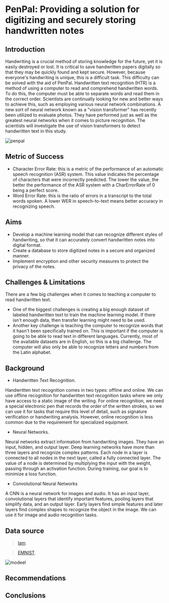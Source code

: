 # PenPal: Providing a solution for digitizing and securely storing handwritten notes

## Introduction

Handwriting is a crucial method of storing knowledge for the future, yet it is easily destroyed or lost. It is critical to save handwritten papers digitally so that they may be quickly found and kept secure. However, because everyone's handwriting is unique, this is a difficult task. This difficulty can be solved with the aid of  PenPal.
Handwritten text recognition (HTR) is a method of using a computer to read and comprehend handwritten words. To do this, the computer must be able to separate words and read them in the correct order. Scientists are continually looking for new and better ways to achieve this, such as employing various neural network combinations.
A new sort of neural network known as a "vision transformer" has recently been utilized to evaluate photos. They have performed just as well as the greatest neural networks when it comes to picture recognition. The scientists will investigate the use of vision transformers to detect handwritten text in this study.



![penpal](https://user-images.githubusercontent.com/22881701/230894592-40b715c8-c01d-4cfa-94f3-b143226d082e.jpg)

## Metric of Success

* Character Error Rate: this is a metric of the performance of an automatic speech recognition (ASR) system. This value indicates the percentage of characters that were incorrectly predicted. The lower the value, the better the performance of the ASR system with a CharErrorRate of 0 being a perfect score.
* Word Error Rate: this is the ratio of errors in a transcript to the total words spoken. A lower WER in speech-to-text means better accuracy in recognizing speech.



## Aims
* Develop a machine learning model that can recognize different styles of handwriting, so that it can accurately convert handwritten notes into digital format.
* Create a database to store digitized notes in a secure and organized manner.
* Implement encryption and other security measures to protect the privacy of the notes.


## Challenges & Limitations
There are a few big challenges when it comes to teaching a computer to read handwritten text. 
* One of the biggest challenges is creating a big enough dataset of labeled handwritten text to train the machine learning model. If there isn't enough data, then transfer learning might need to be used.
* Another key challenge is teaching the computer to recognize words that it hasn't been specifically trained on. This is important if the computer is going to be able to read text in different languages. Currently, most of the available datasets are in English, so this is a big challenge. The computer will also only be able to recognize letters and numbers from the Latin alphabet.

## Background

* Handwritten Text Recognition.

Handwritten text recognition comes in two types: offline and online. We can use offline recognition for handwritten text recognition tasks where we only have access to a static image of the writing. For online recognition, we need a special electronic pen that records the order of the written strokes, so we can use it for tasks that require this level of detail, such as signature verification or handwriting analysis. However, online recognition is less common due to the requirement for specialized equipment.

* Neural Networks.

Neural networks extract information from handwriting images. They have an input, hidden, and output layer. Deep learning networks have more than three layers and recognize complex patterns. Each node in a layer is connected to all nodes in the next layer, called a fully connected layer. The value of a node is determined by multiplying the input with the weight, passing through an activation function. During training, our goal is to minimize a loss function.

* Convolutional Neural Networks

A CNN is a neural network for images and audio. It has an input layer, convolutional layers that identify important features, pooling layers that simplify data, and an output layer. Early layers find simple features and later layers find complex shapes to recognize the object in the image. We can use it for image and audio recognition tasks.



## Data source 
> [Iam](https://fki.tic.heia-fr.ch/databases/download-the-iam-handwriting-database).

> [EMNIST](https://www.nist.gov/itl/products-and-services/emnist-dataset).

![modeel](https://user-images.githubusercontent.com/22881701/230956464-4e0cff6e-6c4c-42be-8386-064f5a8af79f.png)


## Recommendations 

## Conclusions 


